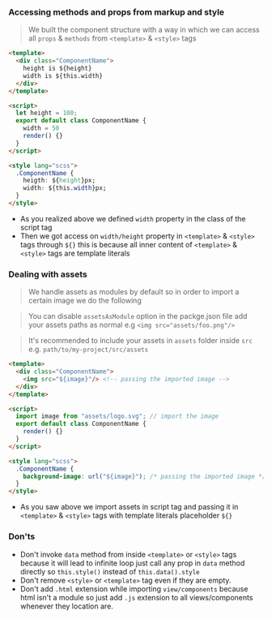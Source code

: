 ### Accessing methods and props from markup and style
> We built the component structure with a way in which we can access all `props` & `methods` from `<template>` & `<style>` tags

```html
<template>
  <div class="ComponentName">
    height is ${height}
    width is ${this.width}
  </div>
</template>

<script>
  let height = 100;
  export default class ComponentName {
    width = 50
    render() {}
  }
</script>

<style lang="scss">
  .ComponentName {
    heigth: ${height}px;
    width: ${this.width}px;
  }
</style>
```
* As you realized above we defined `width` property in the class of the script tag
* Then we got access on `width/height` property in `<template>` & `<style>` tags through `${}` this is because all inner content of `<template>` & `<style>` tags are template literals

### Dealing with assets
> We handle assets as modules by default so in order to import a certain image we do the following

> You can disable `assetsAsModule` option in the packge.json file add your assets paths as normal e.g `<img src="assets/foo.png"/>`

> It's recommended to include your assets in `assets` folder inside `src` e.g. `path/to/my-project/src/assets`


```html
<template>
  <div class="ComponentName">
    <img src="${image}"/> <!-- passing the imported image -->
  </div>
</template>

<script>
  import image from "assets/logo.svg"; // import the image
  export default class ComponentName {
    render() {}
  }
</script>

<style lang="scss">
  .ComponentName {
    background-image: url("${image}"); /* passing the imported image */
  }
</style>
```
* As you saw above we import assets in script tag and passing it in `<template>` & `<style>` tags with template literals placeholder `${}`

### Don'ts
* Don't invoke `data` method from inside `<template>` or `<style>` tags because it will lead to infinite loop just call any prop in `data` method directly so `this.style()` instead of `this.data().style` 
* Don't remove `<style>` or `<template>` tag even if they are empty.
* Don't add `.html` extension while importing `view/components` because html isn't a module so just add `.js` extension to all views/components whenever they location are.